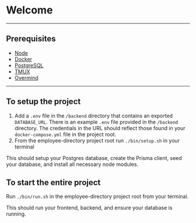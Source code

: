 
# Welcome

---

## Prerequisites

- [Node](https://formulae.brew.sh/formula/node)
- [Docker](https://docs.docker.com/get-docker/)
- [PostgreSQL](https://postgresapp.com/)
- [TMUX](https://github.com/tmux/tmux/wiki)
- [Overmind](https://github.com/DarthSim/overmind)

---

## To setup the project

1. Add a `.env` file in the `/backend` directory that contains an exported `DATABASE_URL`. There is an example `.env` file provided in the `/backend` directory. The credentials in the URL should reflect those found in your `docker-compose.yml` file in the project root.
2. From the employee-directory project root run `./bin/setup.sh` in your terminal

This should setup your Postgres database, create the Prisma client, seed your database, and install all necessary node modules.

## To start the entire project

Run `./bin/run.sh` in the employee-directory project root from your terminal.

This should run your frontend, backend, and ensure your database is running.
